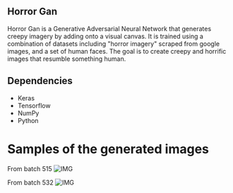 ## Horror Gan

Horror Gan is a Generative Adversarial Neural Network that generates creepy imagery by adding onto a visual canvas. It is trained using a combination of datasets including "horror imagery" scraped from google images, and a set of human faces. The goal is to create creepy and horrific images that resumble something human.

## Dependencies

- Keras
- Tensorflow
- NumPy
- Python

# Samples of the generated images

From batch 515
![IMG](https://i.ibb.co/nzfptpP/batch-515.jpg)

From batch 532
![IMG](https://i.ibb.co/VxSbJBJ/batch-532.jpg)
